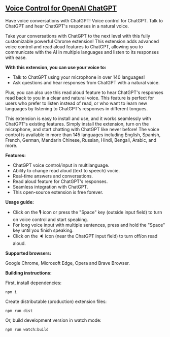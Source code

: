 ## [Voice Control for OpenAI ChatGPT](https://chrome.google.com/webstore/detail/baahncfnjojaofhdmdfkpeadigoemkif)

Have voice conversations with ChatGPT! Voice control for ChatGPT. Talk to ChatGPT and hear ChatGPT's responses in a natural voice.

Take your conversations with ChatGPT to the next level with this fully customizable powerful Chrome extension! This extension adds advanced voice control and read aloud features to ChatGPT, allowing you to communicate with the AI in multiple languages and listen to its responses with ease.

**With this extension, you can use your voice to:**
* Talk to ChatGPT using your microphone in over 140 languages!
* Ask questions and hear responses from ChatGPT with a natural voice.

Plus, you can also use this read aloud feature to hear ChatGPT's responses read back to you in a clear and natural voice. This feature is perfect for users who prefer to listen instead of read, or who want to learn new languages by listening to ChatGPT's responses in different tongues.

This extension is easy to install and use, and it works seamlessly with ChatGPT's existing features. Simply install the extension, turn on the microphone, and start chatting with ChatGPT like never before! The voice control is available in more than 145 languages including English, Spanish, French, German, Mandarin Chinese, Russian, Hindi, Bengali, Arabic, and more.

**Features:**
* ChatGPT voice control/input in multilanguage.
* Ability to change read aloud (text to speech) vocie.
* Real-time answers and conversations.
* Read aloud feature for ChatGPT's responses.
* Seamless integration with ChatGPT.
* This open-source extension is free forever.

**Usage guide:**
* Click on the 🎙️ icon or press the "Space" key (outside input field) to turn on voice control and start speaking.
* For long voice input with multiple sentences, press and hold the "Space" key until you finish speaking.
* Click on the 🔈 icon (near the ChatGPT input field) to turn off/on read aloud.

**Supported browsers:**

Google Chrome, Microsoft Edge, Opera and Brave Browser.

**Building instructions:**

First, install dependencies:
```console
npm i
```

Create distributable (production) extension files:

```console
npm run dist
```

Or, build development version in watch mode:

```console
npm run watch:build
```

